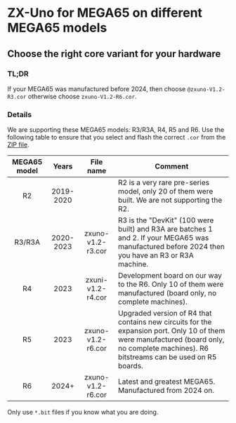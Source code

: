 ZX-Uno for MEGA65 on different MEGA65 models
============================================

Choose the right core variant for your hardware
-----------------------------------------------

### TL;DR

If your MEGA65 was manufactured before 2024, then choose
`@zxuno-V1.2-R3.cor` otherwise choose `zxuno-V1.2-R6.cor`.

### Details

We are supporting these MEGA65 models: R3/R3A, R4, R5 and R6. Use
the following table to ensure that you select and flash the correct `.cor`
from the [ZIP file](https://files.mega65.org?id=bdaeb7e0-9fc8-4185-99de-104d01229f27).

| MEGA65 model   |   Years   | File name         | Comment
|:--------------:|:---------:|:-----------------:|-------------------------
| R2             | 2019-2020 | <not available>   | R2 is a very rare pre-series model, only 20 of them were built. We are not supporting the R2.
| R3/R3A         | 2020-2023 | zxuno-v1.2-r3.cor | R3 is the "DevKit" (100 were built) and R3A are batches 1 and 2. If your MEGA65 was manufactured before 2024 then you have an R3 or R3A machine.
| R4             | 2023      | zxuni-v1.2-r4.cor | Development board on our way to the R6. Only 10 of them were manufactured (board only, no complete machines).
| R5             | 2023      | zxuno-v1.2-r6.cor | Upgraded version of R4 that contains new circuits for the expansion port. Only 10 of them were manufactured (board only, no complete machines). R6 bitstreams can be used on R5 boards.
| R6             | 2024+     | zxuno-v1.2-r6.cor | Latest and greatest MEGA65. Manufactured from 2024 on.

Only use `*.bit` files if you know what you are doing.
